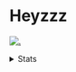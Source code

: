 # Heyzzz  

[![.](https://skillicons.dev/icons?i=js,ts,nextjs,nestjs,mongodb)](https://skillicons.dev)  

<details>
<summary>Stats</summary
<!--START_SECTION:waka-->

```txt
TypeScript    9 hrs 10 mins   ████████████████░░░░░░░░░   63.79 %
Rust          2 hrs 47 mins   █████░░░░░░░░░░░░░░░░░░░░   19.41 %
JSON          1 hr 32 mins    ██▓░░░░░░░░░░░░░░░░░░░░░░   10.68 %
JavaScript    37 mins         █░░░░░░░░░░░░░░░░░░░░░░░░   04.36 %
TOML          9 mins          ▒░░░░░░░░░░░░░░░░░░░░░░░░   01.08 %
```

<!--END_SECTION:waka-->
</details>
